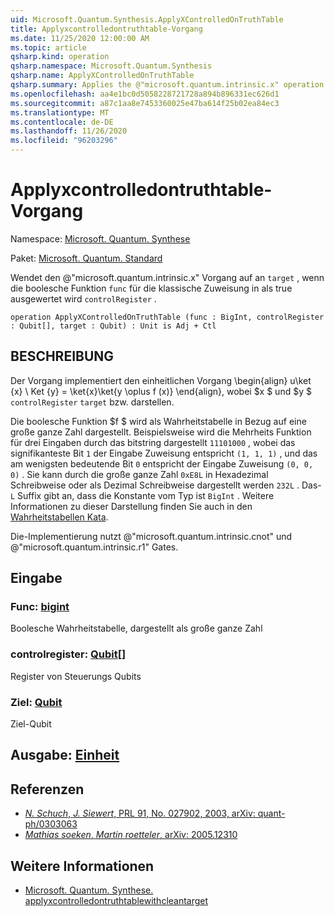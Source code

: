 ```yaml
---
uid: Microsoft.Quantum.Synthesis.ApplyXControlledOnTruthTable
title: Applyxcontrolledontruthtable-Vorgang
ms.date: 11/25/2020 12:00:00 AM
ms.topic: article
qsharp.kind: operation
qsharp.namespace: Microsoft.Quantum.Synthesis
qsharp.name: ApplyXControlledOnTruthTable
qsharp.summary: Applies the @"microsoft.quantum.intrinsic.x" operation on `target`, if the Boolean function `func` evaluates to true for the classical assignment in `controlRegister`.
ms.openlocfilehash: aa4e1bc0d5058228721728a894b896331ec626d1
ms.sourcegitcommit: a87c1aa8e7453360025e47ba614f25b02ea84ec3
ms.translationtype: MT
ms.contentlocale: de-DE
ms.lasthandoff: 11/26/2020
ms.locfileid: "96203296"
---
```

# <a name="applyxcontrolledontruthtable-operation"></a>Applyxcontrolledontruthtable-Vorgang

Namespace: [Microsoft. Quantum. Synthese](xref:Microsoft.Quantum.Synthesis)

Paket: [Microsoft. Quantum. Standard](https://nuget.org/packages/Microsoft.Quantum.Standard)


Wendet den @"microsoft.quantum.intrinsic.x" Vorgang auf an `target` , wenn die boolesche Funktion `func` für die klassische Zuweisung in als true ausgewertet wird `controlRegister` .

```qsharp
operation ApplyXControlledOnTruthTable (func : BigInt, controlRegister : Qubit[], target : Qubit) : Unit is Adj + Ctl
```


## <a name="description"></a>BESCHREIBUNG

Der Vorgang implementiert den einheitlichen Vorgang \begin{align} u\ket {x} \ Ket {y} = \ket{x}\ket{y \oplus f (x)} \end{align}, wobei $x $ und $y $ `controlRegister` `target` bzw. darstellen.

Die boolesche Funktion $f $ wird als Wahrheitstabelle in Bezug auf eine große ganze Zahl dargestellt.
Beispielsweise wird die Mehrheits Funktion für drei Eingaben durch das bitstring dargestellt `11101000` , wobei das signifikanteste Bit `1` der Eingabe Zuweisung entspricht `(1, 1, 1)` , und das am wenigsten bedeutende Bit `0` entspricht der Eingabe Zuweisung `(0, 0, 0)` .
Sie kann durch die große ganze Zahl `0xE8L` in Hexadezimal Schreibweise oder als Dezimal Schreibweise dargestellt werden `232L` .  Das- `L` Suffix gibt an, dass die Konstante vom Typ ist `BigInt` .
Weitere Informationen zu dieser Darstellung finden Sie auch in den [Wahrheitstabellen Kata](https://github.com/microsoft/QuantumKatas/tree/main/TruthTables).

Die-Implementierung nutzt @"microsoft.quantum.intrinsic.cnot" und @"microsoft.quantum.intrinsic.r1" Gates.

## <a name="input"></a>Eingabe

### <a name="func--bigint"></a>Func: [bigint](xref:microsoft.quantum.lang-ref.bigint)

Boolesche Wahrheitstabelle, dargestellt als große ganze Zahl


### <a name="controlregister--qubit"></a>controlregister: [Qubit](xref:microsoft.quantum.lang-ref.qubit)[]

Register von Steuerungs Qubits


### <a name="target--qubit"></a>Ziel: [Qubit](xref:microsoft.quantum.lang-ref.qubit)

Ziel-Qubit



## <a name="output--unit"></a>Ausgabe: [Einheit](xref:microsoft.quantum.lang-ref.unit)



## <a name="references"></a>Referenzen

- [*N. Schuch*, *J. Siewert*, PRL 91, No. 027902, 2003, arXiv: quant-ph/0303063](https://arxiv.org/abs/quant-ph/0303063)
- [*Mathias soeken*, *Martin roetteler*, arXiv: 2005.12310](https://arxiv.org/abs/2005.12310)

## <a name="see-also"></a>Weitere Informationen

- [Microsoft. Quantum. Synthese. applyxcontrolledontruthtablewithcleantarget](xref:Microsoft.Quantum.Synthesis.ApplyXControlledOnTruthTableWithCleanTarget)